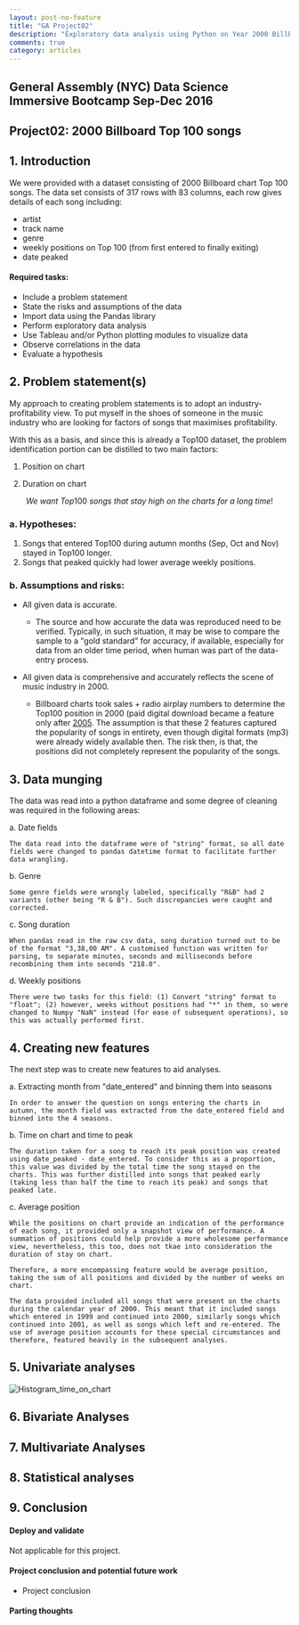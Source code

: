 ```yaml
---
layout: post-no-feature
title: "GA Project02"
description: "Exploratory data analysis using Python on Year 2000 Billboard Top 100 chart"
comments: true
category: articles
---
```


## General Assembly (NYC) Data Science Immersive Bootcamp Sep-Dec 2016

## Project02: 2000 Billboard Top 100 songs

## 1. Introduction

We were provided with a dataset consisting of 2000 Billboard chart Top 100 songs. The data set consists of 317 rows with 83 columns, each row gives details of each song including:
- artist
- track name
- genre
- weekly positions on Top 100 (from first entered to finally exiting)
- date peaked

#### Required tasks:

- Include a problem statement
- State the risks and assumptions of the data
- Import data using the Pandas library
- Perform exploratory data analysis
- Use Tableau and/or Python plotting modules to visualize data
- Observe correlations in the data
- Evaluate a hypothesis

## 2. Problem statement(s)

My approach to creating problem statements is to adopt an industry-profitability view. To put myself in the shoes of someone in the music industry who are looking for factors of songs that maximises profitability. 

With this as a basis, and since this is already a Top100 dataset, the problem identification portion can be distilled to two main factors:

1. Position on chart

2. Duration on chart

$$We\ want\ Top100\ songs\ that\ stay\ high\ on\ the\ charts\ for\ a\ long\ time!$$

### a. Hypotheses:

1. Songs that entered Top100 during autumn months (Sep, Oct and Nov) stayed in Top100 longer.
2. Songs that peaked quickly had lower average weekly positions.

### b. Assumptions and risks:

- All given data is accurate.
   
   - The source and how accurate the data was reproduced need to be verified. Typically, in such situation, it may be wise to compare the sample to a "gold standard" for accuracy, if available, especially for data from an older time period, when human was part of the data-entry process.

- All given data is comprehensive and accurately reflects the scene of music industry in 2000.

   - Billboard charts took sales + radio airplay numbers to determine the Top100 position in 2000 (paid digital download became a feature only after [2005](https://en.wikipedia.org/wiki/Billboard_charts). The assumption is that these 2 features captured the popularity of songs in entirety, even though digital formats (mp3) were already widely available then. The risk then, is that, the positions did not completely represent the popularity of the songs.

## 3. Data munging

The data was read into a python dataframe and some degree of cleaning was required in the following areas:

a. Date fields

    The data read into the dataframe were of "string" format, so all date fields were changed to pandas datetime format to facilitate further data wrangling.
    
b. Genre

    Some genre fields were wrongly labeled, specifically "R&B" had 2 variants (other being "R & B"). Such discrepancies were caught and corrected.
    
c. Song duration

    When pandas read in the raw csv data, song duration turned out to be of the format "3,38,00 AM". A customised function was written for parsing, to separate minutes, seconds and milliseconds before recombining them into seconds "218.0".

d. Weekly positions

    There were two tasks for this field: (1) Convert "string" format to "float"; (2) however, weeks without positions had "*" in them, so were changed to Numpy "NaN" instead (for ease of subsequent operations), so this was actually performed first.

## 4. Creating new features

The next step was to create new features to aid analyses.

a. Extracting month from "date_entered" and binning them into seasons

    In order to answer the question on songs entering the charts in autumn, the month field was extracted from the date_entered field and binned into the 4 seasons.

b. Time on chart and time to peak

    The duration taken for a song to reach its peak position was created using date_peaked - date_entered. To consider this as a proportion, this value was divided by the total time the song stayed on the charts. This was further distilled into songs that peaked early (taking less than half the time to reach its peak) and songs that peaked late.
    
c. Average position
    
    While the positions on chart provide an indication of the performance of each song, it provided only a snapshot view of performance. A summation of positions could help provide a more wholesome performance view, nevertheless, this too, does not tkae into consideration the duration of stay on chart.
    
    Therefore, a more encompassing feature would be average position, taking the sum of all positions and divided by the number of weeks on chart.
    
    The data provided included all songs that were present on the charts during the calendar year of 2000. This meant that it included songs which entered in 1999 and continued into 2000, similarly songs which continued into 2001, as well as songs which left and re-entered. The use of average position accounts for these special circumstances and therefore, featured heavily in the subsequent analyses.


## 5. Univariate analyses

![Histogram_time_on_chart]({{site-url}}/images/hist_time_on_chart.png)

## 6. Bivariate Analyses

## 7. Multivariate Analyses

## 8. Statistical analyses

## 9. Conclusion





#### Deploy and validate

Not applicable for this project.

#### Project conclusion and potential future work

- Project conclusion



#### Parting thoughts







     
